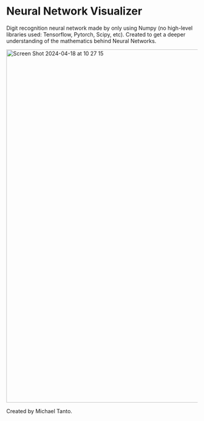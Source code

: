 # Neural Network Visualizer
Digit recognition neural network made by only using Numpy (no high-level libraries used: Tensorflow, Pytorch, Scipy, etc).
Created to get a deeper understanding of the mathematics behind Neural Networks.

<img width="930" alt="Screen Shot 2024-04-18 at 10 27 15" src="https://github.com/mt-fns/NeuralNetworkVisualizer/assets/80404890/6b4b8ed3-c001-4f0d-bb2c-aedcf13ff575">





Created by Michael Tanto.
